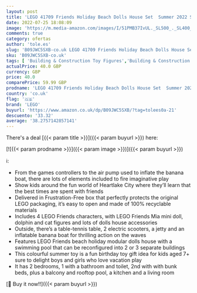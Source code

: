 ```yaml
---
layout: post
title: 'LEGO 41709 Friends Holiday Beach Dolls House Set  Summer 2022 Series  with Swimming Pool  Mia Mini Doll & Accessories  Toy for Kids 7 Plus Years Old'
date: 2022-07-25 18:08:09
image: 'https://m.media-amazon.com/images/I/51PMB37IvUL._SL500_._SL400_.jpg'
comments: true
category: ofertas
author: 'tole.es'
slug: 'B09JWC5SXB-co.uk LEGO 41709 Friends Holiday Beach Dolls House Set Summer...'
sku: 'B09JWC5SXB-co.uk'
tags: [ 'Building & Construction Toy Figures','Building & Construction Toys','PC & Video Games','Toys','Toys Store','lego','🇬🇧', ]
actualPrice: 40.0 GBP
currency: GBP
price: 40.0
comparePrice: 59.99 GBP
prodname: 'LEGO 41709 Friends Holiday Beach Dolls House Set  Summer 2022 Series  with Swimming Pool  Mia Mini Doll & Accessories  Toy for Kids 7 Plus Years Old'
country: 'co.uk'
flag: '🇬🇧'
brand: 'LEGO'
buyurl: 'https://www.amazon.co.uk/dp/B09JWC5SXB/?tag=tolees0a-21'
descuento: '33.32'
average: '38.2757142857141'
---
```


There's a deal [{{< param title >}}]({{< param buyurl >}})  here:

[![{{< param prodname >}}]({{< param image >}})]({{< param buyurl >}})

ℹ️:

- From the games controllers to the air pump used to inflate the banana boat, there are lots of elements included to fire imaginative play
- Show kids around the fun world of Heartlake City where they’ll learn that the best times are spent with friends
- Delivered in Frustration-Free box that perfectly protects the original LEGO packaging, it’s easy to open and made of 100% recyclable materials
- Includes 4 LEGO Friends characters, with LEGO Friends Mia mini doll, dolphin and cat figures and lots of dolls house accessories
- Outside, there’s a table-tennis table, 2 electric scooters, a jetty and an inflatable banana boat for thrilling action on the waves
- Features LEGO Friends beach holiday modular dolls house with a swimming pool that can be reconfigured into 2 or 3 separate buildings
- This colourful summer toy is a fun birthday toy gift idea for kids aged 7+ sure to delight boys and girls who love vacation play
- It has 2 bedrooms, 1 with a bathroom and toilet, 2nd with with bunk beds, plus a balcony and rooftop pool, a kitchen and a living room

[🛒 Buy it now!!]({{< param buyurl >}})
